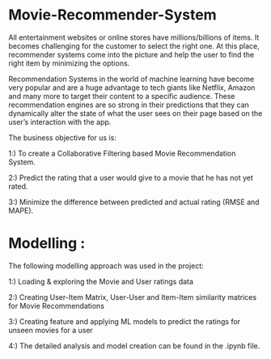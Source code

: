 # Movie-Recommender-System

All entertainment websites or online stores have millions/billions of items. It becomes challenging for the customer to select the right one. At this place, recommender systems come into the picture and help the user to find the right item by minimizing the options.

Recommendation Systems in the world of machine learning have become very popular and are a huge advantage to tech giants like Netflix, Amazon and many more to target their content to a specific audience. These recommendation engines are so strong in their predictions that they can dynamically alter the state of what the user sees on their page based on the user’s interaction with the app.

The business objective for us is:

1:) To create a Collaborative Filtering based Movie Recommendation System.

2:) Predict the rating that a user would give to a movie that he has not yet rated.

3:) Minimize the difference between predicted and actual rating (RMSE and MAPE).

# Modelling :
The following modelling approach was used in the project:

1:) Loading & exploring the Movie and User ratings data

2:) Creating User-Item Matrix, User-User and Item-Item similarity matrices for Movie Recommendations

3:) Creating feature and applying ML models to predict the ratings for unseen movies for a user

4:) The detailed analysis and model creation can be found in the .ipynb file.
